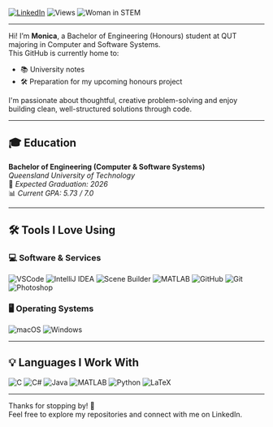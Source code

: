 [![LinkedIn](https://img.shields.io/badge/LinkedIn-Connect-accbee?style=for-the-badge&logo=linkedin&logoColor=white)](https://www.linkedin.com/in/monicaborg/)
![Views](https://komarev.com/ghpvc/?username=monicaborg&style=for-the-badge&color=f4c2c2)
![Woman in STEM](https://img.shields.io/badge/Woman_in_STEM-f7cce6?style=for-the-badge)

---

Hi! I’m **Monica**, a Bachelor of Engineering (Honours) student at QUT majoring in Computer and Software Systems.  
This GitHub is currently home to:
- 📚 University notes  
- 🛠️ Preparation for my upcoming honours project

I'm passionate about thoughtful, creative problem-solving and enjoy building clean, well-structured solutions through code.

---

## 🎓 Education

**Bachelor of Engineering (Computer & Software Systems)**  
_Queensland University of Technology_  
📅 *Expected Graduation: 2026*  
📊 *Current GPA: 5.73 / 7.0*

---

## 🛠️ Tools I Love Using

### 💻 Software & Services

![VSCode](https://img.shields.io/badge/VSCode-b0d4ff?style=for-the-badge&logo=visual-studio-code&logoColor=white)
![IntelliJ IDEA](https://img.shields.io/badge/IntelliJ_IDEA-fdc5f5?style=for-the-badge&logo=intellij-idea&logoColor=white)
![Scene Builder](https://img.shields.io/badge/Scene_Builder-c1d3fe?style=for-the-badge&logo=openjdk&logoColor=black)
![MATLAB](https://img.shields.io/badge/MATLAB-ffc6c6?style=for-the-badge&logo=MathWorks&logoColor=white)
![GitHub](https://img.shields.io/badge/GitHub-e6e6fa?style=for-the-badge&logo=github&logoColor=black)
![Git](https://img.shields.io/badge/Git-ffb6b9?style=for-the-badge&logo=git&logoColor=white)
![Photoshop](https://img.shields.io/badge/Photoshop-aec6cf?style=for-the-badge&logo=adobe-photoshop&logoColor=white)


### 🖥️ Operating Systems

![macOS](https://img.shields.io/badge/macOS-cdb4db?style=for-the-badge&logo=apple&logoColor=white)
![Windows](https://img.shields.io/badge/Windows_11-b5ead7?style=for-the-badge&logo=windows&logoColor=white)

---

## 💡 Languages I Work With

![C](https://img.shields.io/badge/C-9ad0ec?style=for-the-badge&logo=c&logoColor=black)
![C#](https://img.shields.io/badge/C%23-eccbf0?style=for-the-badge&logo=c-sharp&logoColor=black)
![Java](https://img.shields.io/badge/Java-fbc4ab?style=for-the-badge&logo=java&logoColor=black)
![MATLAB](https://img.shields.io/badge/MATLAB-ffd6e0?style=for-the-badge&logo=MathWorks&logoColor=black)
![Python](https://img.shields.io/badge/Python-ffe5b4?style=for-the-badge&logo=python&logoColor=black)
![LaTeX](https://img.shields.io/badge/LaTeX-d5aaff?style=for-the-badge&logo=latex&logoColor=black)

---

Thanks for stopping by! 🌸  
Feel free to explore my repositories and connect with me on LinkedIn. 
